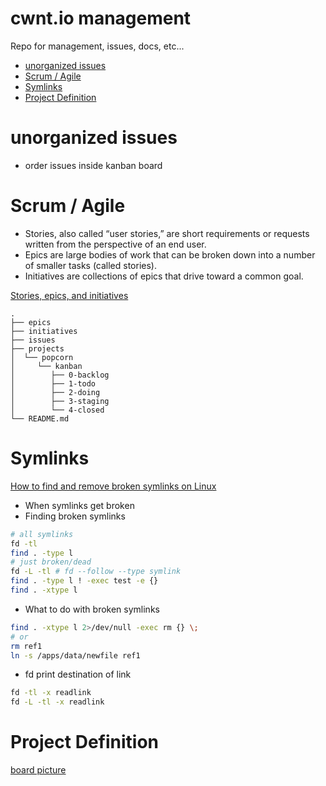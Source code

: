 # cwnt.io management
Repo for management, issues, docs, etc...

<!-- toc GFM -->

+ [unorganized issues](#unorganized-issues)
+ [Scrum / Agile](#scrum--agile)
+ [Symlinks](#symlinks)
+ [Project Definition](#project-definition)

<!-- toc -->

# unorganized issues

- order issues inside kanban board


# Scrum / Agile

- Stories, also called “user stories,” are short requirements or requests written from the perspective of an end user.
- Epics are large bodies of work that can be broken down into a number of smaller tasks (called stories).
- Initiatives are collections of epics that drive toward a common goal.

[Stories, epics, and initiatives](https://www.atlassian.com/agile/project-management/epics-stories-themes)

```
.
├── epics
├── initiatives
├── issues
├── projects
│  └── popcorn
│     └── kanban
│        ├── 0-backlog
│        ├── 1-todo
│        ├── 2-doing
│        ├── 3-staging
│        └── 4-closed
└── README.md
```

# Symlinks

[How to find and remove broken symlinks on Linux ](https://www.networkworld.com/article/3546252/how-to-find-and-remove-broken-symlinks-on-linux.html)
- When symlinks get broken
- Finding broken symlinks

```bash
# all symlinks
fd -tl
find . -type l
# just broken/dead
fd -L -tl # fd --follow --type symlink
find . -type l ! -exec test -e {}
find . -xtype l
```

- What to do with broken symlinks

```bash
find . -xtype l 2>/dev/null -exec rm {} \;
# or
rm ref1
ln -s /apps/data/newfile ref1
```

- fd print destination of link

```bash
fd -tl -x readlink
fd -L -tl -x readlink
```

# Project Definition

[board picture]('./media/signal-2023-09-01-172412_002.jpeg')
